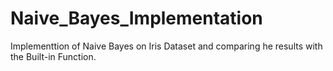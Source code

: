 # Naive_Bayes_Implementation
Implementtion of Naive Bayes on Iris Dataset and comparing he results with the Built-in Function.
